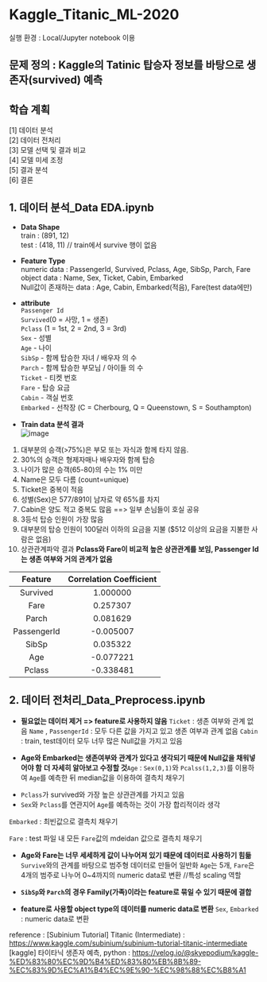 # Kaggle_Titanic_ML-2020
실행 환경 : Local/Jupyter notebook 이용

## 문제 정의 : Kaggle의 Tatinic 탑승자 정보를 바탕으로 생존자(survived) 예측
## 학습 계획
[1] 데이터 분석 <br>
[2] 데이터 전처리<br>
[3] 모델 선택 및 결과 비교 <br>
[4] 모델 미세 조정<br>
[5] 결과 분석<br>
[6] 결론<br>


## 1. 데이터 분석_Data EDA.ipynb
* **Data Shape** <br>
train : (891, 12) <br>
test : (418, 11) // train에서 survive 행이 없음 <br>

* **Feature Type** <br>
numeric data : PassengerId, Survived, Pclass, Age, SibSp, Parch, Fare<br>
object data : Name, Sex, Ticket, Cabin, Embarked<br>
Null값이 존재하는 data : Age, Cabin, Embarked(적음), Fare(test data에만)<br>

* **attribute** <br>
`Passenger Id`<br>
`Survived`(0 = 사망, 1 = 생존)<br>
`Pclass` (1 = 1st, 2 = 2nd, 3 = 3rd)<br>
`Sex` - 성별<br>
`Age` - 나이<br>
`SibSp` - 함께 탑승한 자녀 / 배우자 의 수<br>
`Parch` - 함께 탑승한 부모님 / 아이들 의 수<br>
`Ticket` - 티켓 번호<br>
`Fare` - 탑승 요금<br>
`Cabin` - 객실 번호<br>
`Embarked` - 선착장 (C = Cherbourg, Q = Queenstown, S = Southampton)<br>

* **Train data 분석 결과** <br>
![image](https://user-images.githubusercontent.com/55186800/85547142-8d2aef80-b658-11ea-97ee-8ea3b0dca570.png) 
1. 대부분의 승객(>75%)은 부모 또는 자식과 함께 타지 않음.<br>
2. 30%의 승객은 형제자매나 배우자와 함께 탑승<br>
3. 나이가 많은 승객(65-80)의 수는 1% 미만<br>
4. Name은 모두 다름 (count=unique)<br>
5. Ticket은 중복이 적음<br>
6. 성별(Sex)은 577/891이 남자로 약 65%를 차지<br>
7. Cabin은 양도 적고 중복도 많음 ==> 일부 손님들이 호실 공유<br>
8. 3등석 탑승 인원이 가장 많음<br>
9. 대부분의 탑승 인원이 100달러 이하의 요금을 지불 ($512 이상의 요금을 지불한 사람은 없음)<br>
10. 상관관계파악 결과 **Pclass와 Fare이 비교적 높은 상관관계를 보임, Passenger Id는 생존 여부와 거의 관계가 없음** <br>
<Correlation>
  
  
**Feature** | **Correlation Coefficient**  
:----: | :----:
Survived | 1.000000 
Fare | 0.257307      
Parch |  0.081629   
PassengerId | -0.005007 
SibSp | 0.035322  
Age | -0.077221  
Pclass | -0.338481
             


## 2. 데이터 전처리_Data_Preprocess.ipynb
* **필요없는 데이터 제거 => feature로 사용하지 않음**
`Ticket` : 생존 여부와 관계 없음
`Name` , `PassengerId` : 모두 다른 값을 가지고 있고 생존 여부과 관계 없음 
`Cabin` : train, test데이터 모두 너무 많은 Null값을 가지고 있음

* **Age와 Embarked는 생존여부와 관계가 있다고 생각되기 때문에 Null값을 채워넣어야 함**
**더 자세히 알아보고 수정할 것**`Age` : `Sex(0,1)`와 `Pcalss(1,2,3)`를 이용하여 `Age`를 예측한 뒤 median값을 이용하여 결측치 채우기
- `Pclass`가 survived와 가장 높은 상관관계를 가지고 있음
- `Sex`와 `Pclass`를 연관지어 `Age`를 예측하는 것이 가장 합리적이라 생각

`Embarked` : 최빈값으로 결측치 채우기

`Fare` : test 파일 내 모든 `Fare`값의 mdeidan 값으로 결측치 채우기

* **Age와 Fare는 너무 세세하게 값이 나누어져 있기 때문에 데이터로 사용하기 힘듦**
`Survive`와의 관계를 바탕으로 범주형 데이터로 만들어 일반화
`Age`는 5개, `Fare`은 4개의 범주로 나누어 0~4까지의 numeric data로 변환 //특성 scaling 역할

* **`SibSp`와 `Parch`의 경우 Family(가족)이라는 feature로 묶일 수 있기 때문에 결합**

* **feature로 사용할 object type의 데이터를 numeric data로 변환**
`Sex`, `Embarked` : numeric data로 변환








reference : 
[Subinium Tutorial] Titanic (Intermediate) : https://www.kaggle.com/subinium/subinium-tutorial-titanic-intermediate
[kaggle] 타이타닉 생존자 예측, python : https://velog.io/@skyepodium/kaggle-%ED%83%80%EC%9D%B4%ED%83%80%EB%8B%89-%EC%83%9D%EC%A1%B4%EC%9E%90-%EC%98%88%EC%B8%A1
